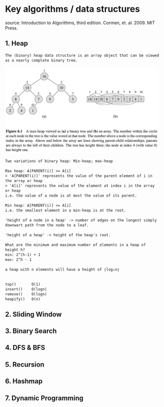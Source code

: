 # Key algorithms / data structures

source: Introduction to Algorithms, third edition. Cormen, et. al. 2009. MIT Press.  

## 1. Heap 

    The (binary) heap data structure is an array object that can be viewed as a nearly complete binary tree. 

<img src="./assets/img/keyAlg_01_heap.png" width="500px">

    Two variations of binary heap: Min-heap; max-heap

    Max heap: A[PARENT(i)] >= A[i]
    > 'A[PARENT(i)]' represents the value of the parent element of i in the array or heap
    > 'A[i]' represents the value of the element at index i in the array or heap 
    i.e. the value of a node is at most the value of its parent. 

    Min heap: A[PARENT(i)] <= A[i]
    i.e. the smallest element in a min-heap is at the root.

    'height of a node in a heap' -> number of edges on the longest simply downwart path from the node to a leaf.

    'height of a heap' -> height of the heap's root. 

    What are the minimum and maximum number of elements in a heap of height h?
    min: 2^(h-1) + 1
    max: 2^h - 1

    a heap with n elements will have a height of ⌊log₂n⌋


    top()       O(1)
    insert()    O(logn)
    remove()    O(logn)
    heapify()   O(n)



## 2. Sliding Window

## 3. Binary Search

## 4. DFS & BFS

## 5. Recursion

## 6. Hashmap

## 7. Dynamic Programming